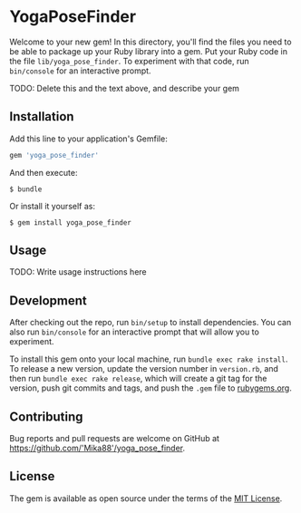 # YogaPoseFinder

Welcome to your new gem! In this directory, you'll find the files you need to be able to package up your Ruby library into a gem. Put your Ruby code in the file `lib/yoga_pose_finder`. To experiment with that code, run `bin/console` for an interactive prompt.

TODO: Delete this and the text above, and describe your gem

## Installation

Add this line to your application's Gemfile:

```ruby
gem 'yoga_pose_finder'
```

And then execute:

    $ bundle

Or install it yourself as:

    $ gem install yoga_pose_finder

## Usage

TODO: Write usage instructions here

## Development

After checking out the repo, run `bin/setup` to install dependencies. You can also run `bin/console` for an interactive prompt that will allow you to experiment.

To install this gem onto your local machine, run `bundle exec rake install`. To release a new version, update the version number in `version.rb`, and then run `bundle exec rake release`, which will create a git tag for the version, push git commits and tags, and push the `.gem` file to [rubygems.org](https://rubygems.org).

## Contributing

Bug reports and pull requests are welcome on GitHub at https://github.com/'Mika88'/yoga_pose_finder.

## License

The gem is available as open source under the terms of the [MIT License](https://opensource.org/licenses/MIT).
